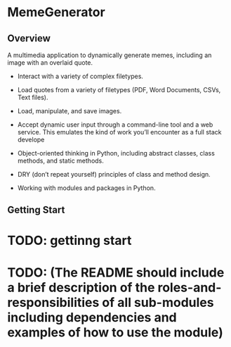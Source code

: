 # MemeGenerator

## Overview
A multimedia application to dynamically generate memes, including an image with an overlaid quote.

- Interact with a variety of complex filetypes.
- Load quotes from a variety of filetypes (PDF, Word Documents, CSVs, Text files).
- Load, manipulate, and save images.
- Accept dynamic user input through a command-line tool and a web service. This emulates the kind of work you’ll encounter as a full stack develope

- Object-oriented thinking in Python, including abstract classes, class methods, and static methods.
- DRY (don’t repeat yourself) principles of class and method design.
- Working with modules and packages in Python.
## Getting Start
# TODO: gettinng start
# TODO: (The README should include a brief description of the roles-and-responsibilities of all sub-modules including dependencies and examples of how to use the module)
